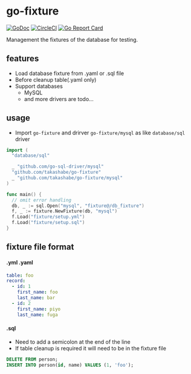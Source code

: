 # go-fixture

[![GoDoc](https://godoc.org/github.com/takashabe/go-fixture?status.svg)](https://godoc.org/github.com/takashabe/go-fixture)
[![CircleCI](https://circleci.com/gh/takashabe/go-fixture.svg?style=shield)](https://circleci.com/gh/takashabe/go-fixture)
[![Go Report Card](https://goreportcard.com/badge/github.com/takashabe/go-fixture)](https://goreportcard.com/report/github.com/takashabe/go-fixture)

Management the fixtures of the database for testing.

## features

* Load database fixture from .yaml or .sql file
* Before cleanup table(.yaml only)
* Support databases
  * MySQL
  * and more drivers are todo...

## usage

* Import `go-fixture` and drirver `go-fixture/mysql` as like `database/sql` driver

```go
import (
  "database/sql"

  _ "github.com/go-sql-driver/mysql"
  "github.com/takashabe/go-fixture"
  _ "github.com/takashabe/go-fixture/mysql"
)

func main() {
  // omit error handling
  db, _ := sql.Open("mysql", "fixture@/db_fixture")
  f, _ := fixture.NewFixture(db, "mysql")
  f.Load("fixture/setup.yml")
  f.Load("fixture/setup.sql")
}
```

## fixture file format

#### .yml .yaml

```yml
table: foo
record:
  - id: 1
    first_name: foo
    last_name: bar
  - id: 2
    first_name: piyo
    last_name: fuga
```

#### .sql

* Need to add a semicolon at the end of the line
* If table cleanup is required it will need to be in the fixture file

```sql
DELETE FROM person;
INSERT INTO person(id, name) VALUES (1, 'foo');
```
